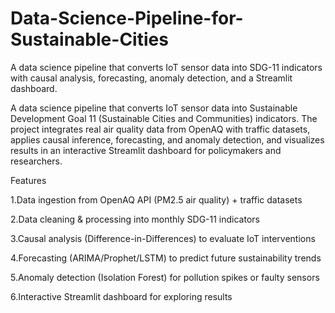 # Data-Science-Pipeline-for-Sustainable-Cities
A data science pipeline that converts IoT sensor data into SDG-11 indicators with causal analysis, forecasting, anomaly detection, and a Streamlit dashboard.


A data science pipeline that converts IoT sensor data into Sustainable Development Goal 11 (Sustainable Cities and Communities) indicators. The project integrates real air quality data from OpenAQ with traffic datasets, applies causal inference, forecasting, and anomaly detection, and visualizes results in an interactive Streamlit dashboard for policymakers and researchers.

Features

 1.Data ingestion from OpenAQ API (PM2.5 air quality) + traffic datasets

 2.Data cleaning & processing into monthly SDG-11 indicators

 3.Causal analysis (Difference-in-Differences) to evaluate IoT interventions

 4.Forecasting (ARIMA/Prophet/LSTM) to predict future sustainability trends

 5.Anomaly detection (Isolation Forest) for pollution spikes or faulty sensors
 
 6.Interactive Streamlit dashboard for exploring results
